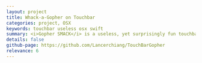 ```yaml
---
layout: project
title: Whack-a-Gopher on Touchbar
categories: project, OSX
keywords: touchbar useless osx swift
summary: <i>Gopher SMACK</i> is a useless, yet surprisingly fun touchbar game which mimics the classic 'Whack-a-mole' game. It was built under 20 hours during a Hackathon. (learning Swift and OSX from scratch)
details: false
github-page: https://github.com/Lancerchiang/TouchBarGopher
relevance: 6
---
```


